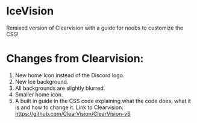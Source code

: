 # IceVision
Remixed version of Clearvision with a guide for noobs to customize the CSS!
# Changes from Clearvision:
1. New home Icon instead of the Discord logo.
2. New Ice background.
3. All backgrounds are slightly blurred.
4. Smaller home icon.
5. A built in guide in the CSS code explaining what the code does, what it is and how to change it.
Link to Clearvision: https://github.com/ClearVision/ClearVision-v6
